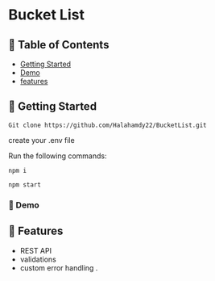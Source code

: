 # Bucket List 

## 📝 Table of Contents

* [Getting Started](#start)
* [Demo](#demo)
* [features](#features)




## 🏁 Getting Started <a name = "start"></a>
 

```
Git clone https://github.com/Halahamdy22/BucketList.git
```

create your .env file

Run the following commands: 

```
npm i 
```

```
npm start
```


### 📘 Demo <a name = "demo"></a>



## 📌  Features <a name = "features"></a>

* REST API 
* validations
* custom error handling .



